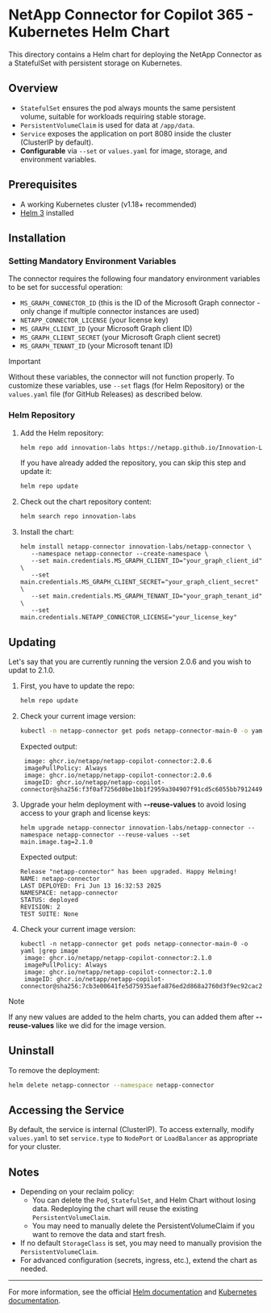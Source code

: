 # NetApp Connector for Copilot 365 - Kubernetes Helm Chart

This directory contains a Helm chart for deploying the NetApp Connector as a StatefulSet with persistent storage on Kubernetes.

## Overview
- `StatefulSet` ensures the pod always mounts the same persistent volume, suitable for workloads requiring stable storage.
- `PersistentVolumeClaim` is used for data at `/app/data`.
- `Service` exposes the application on port 8080 inside the cluster (ClusterIP by default).
- **Configurable** via `--set` or `values.yaml` for image, storage, and environment variables.

## Prerequisites
- A working Kubernetes cluster (v1.18+ recommended)
- [Helm 3](https://helm.sh/) installed

## Installation

### Setting Mandatory Environment Variables
The connector requires the following four mandatory environment variables to be set for successful operation:

- `MS_GRAPH_CONNECTOR_ID` (this is the ID of the Microsoft Graph connector - only change if multiple connector instances are used)
- `NETAPP_CONNECTOR_LICENSE` (your license key)
- `MS_GRAPH_CLIENT_ID` (your Microsoft Graph client ID)
- `MS_GRAPH_CLIENT_SECRET` (your Microsoft Graph client secret)
- `MS_GRAPH_TENANT_ID` (your Microsoft tenant ID)

> [!IMPORTANT]
> Without these variables, the connector will not function properly.
> To customize these variables, use `--set` flags (for Helm Repository) or the `values.yaml` file (for GitHub Releases) as described below.

### Helm Repository
1. Add the Helm repository:
   ```sh
   helm repo add innovation-labs https://netapp.github.io/Innovation-Labs/
   ```
   If you have already added the repository, you can skip this step and update it:
   ```sh
   helm repo update
   ```
1. Check out the chart repository content:
   ```sh
   helm search repo innovation-labs 
   ```
1. Install the chart:
   ```
   helm install netapp-connector innovation-labs/netapp-connector \
      --namespace netapp-connector --create-namespace \
      --set main.credentials.MS_GRAPH_CLIENT_ID="your_graph_client_id" \
      --set main.credentials.MS_GRAPH_CLIENT_SECRET="your_graph_client_secret" \
      --set main.credentials.MS_GRAPH_TENANT_ID="your_graph_tenant_id" \
      --set main.credentials.NETAPP_CONNECTOR_LICENSE="your_license_key"
   ```

## Updating
Let's say that you are currently running the version 2.0.6 and you wish to updat to 2.1.0. 

1. First, you have to update the repo:
   ```sh
   helm repo update
   ```
1. Check your current image version: 
   ```sh 
   kubectl -n netapp-connector get pods netapp-connector-main-0 -o yaml |grep image
   ```
   Expected output: 
   ``` 
    image: ghcr.io/netapp/netapp-copilot-connector:2.0.6
    imagePullPolicy: Always
    image: ghcr.io/netapp/netapp-copilot-connector:2.0.6
    imageID: ghcr.io/netapp/netapp-copilot-connector@sha256:f3f0af7256d0be1bb1f2959a304907f91cd5c6055bb7912449f81558179a236f
   ```
1. Upgrade your helm deployment with **--reuse-values** to avoid losing access to your graph and license keys:
   ```
   helm upgrade netapp-connector innovation-labs/netapp-connector --namespace netapp-connector --reuse-values --set main.image.tag=2.1.0
   ```
   Expected output:
   ```
   Release "netapp-connector" has been upgraded. Happy Helming!
   NAME: netapp-connector
   LAST DEPLOYED: Fri Jun 13 16:32:53 2025
   NAMESPACE: netapp-connector
   STATUS: deployed
   REVISION: 2
   TEST SUITE: None
   ```
1. Check your current image version:
   ```
   kubectl -n netapp-connector get pods netapp-connector-main-0 -o yaml |grep image
    image: ghcr.io/netapp/netapp-copilot-connector:2.1.0
    imagePullPolicy: Always
    image: ghcr.io/netapp/netapp-copilot-connector:2.1.0
    imageID: ghcr.io/netapp/netapp-copilot-connector@sha256:7cb3e00641fe5d75935aefa876ed2d868a2760d3f9ec92cac263e8ef6c84d072
   ```

> [!NOTE] 
> If any new values are added to the helm charts, you can added them after **--reuse-values** like we did for the image version.

## Uninstall
To remove the deployment:
```sh
helm delete netapp-connector --namespace netapp-connector
```

## Accessing the Service
By default, the service is internal (ClusterIP). To access externally, modify `values.yaml` to set `service.type` to `NodePort` or `LoadBalancer` as appropriate for your cluster.

## Notes
- Depending on your reclaim policy:
   - You can delete the `Pod`, `StatefulSet`, and Helm Chart without losing data. Redeploying the chart will reuse the existing `PersistentVolumeClaim`.
   - You may need to manually delete the PersistentVolumeClaim if you want to remove the data and start fresh.
- If no default `StorageClass` is set, you may need to manually provision the `PersistentVolumeClaim`.
- For advanced configuration (secrets, ingress, etc.), extend the chart as needed.

---
For more information, see the official [Helm documentation](https://helm.sh/docs/) and [Kubernetes documentation](https://kubernetes.io/docs/home/).
